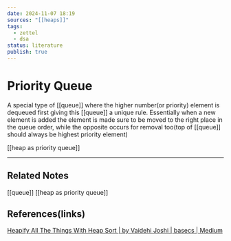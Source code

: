 ```yaml
---
date: 2024-11-07 18:19
sources: "[[heaps]]"
tags:
  - zettel
  - dsa
status: literature
publish: true
---
```

# Priority Queue

A special type of [[queue]] where the higher number(or priority) element is dequeued first giving this [[queue]] a unique rule. Essentially when a new element is added the element is made sure to be moved to the right place in the queue order, while the opposite occurs for removal too(top of [[queue]] should always be highest priority element)

[[heap as priority queue]]

---
## Related Notes
[[queue]]
[[heap as priority queue]]

## References(links)
[Heapify All The Things With Heap Sort | by Vaidehi Joshi | basecs | Medium](https://medium.com/basecs/heapify-all-the-things-with-heap-sort-55ee1c93af82)